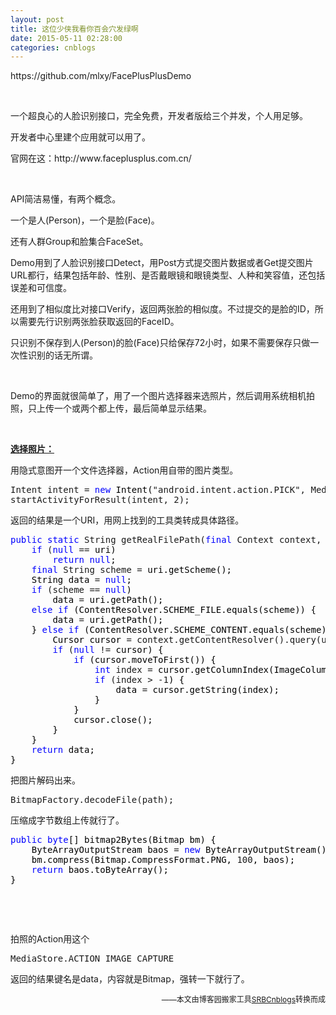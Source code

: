 ```yaml
---
layout: post
title: 这位少侠我看你百会穴发绿啊
date: 2015-05-11 02:28:00
categories: cnblogs
---
```


<p>https://github.com/mlxy/FacePlusPlusDemo</p>
<p>&nbsp;</p>
<p>一个超良心的人脸识别接口，完全免费，开发者版给三个并发，个人用足够。</p>
<p>开发者中心里建个应用就可以用了。</p>
<p>官网在这：http://www.faceplusplus.com.cn/</p>
<p>&nbsp;</p>
<p>API简洁易懂，有两个概念。</p>
<p>一个是人(Person)，一个是脸(Face)。</p>
<p>还有人群Group和脸集合FaceSet。</p>
<p>Demo用到了人脸识别接口Detect，用Post方式提交图片数据或者Get提交图片URL都行，结果包括年龄、性别、是否戴眼镜和眼镜类型、人种和笑容值，还包括误差和可信度。</p>
<p>还用到了相似度比对接口Verify，返回两张脸的相似度。不过提交的是脸的ID，所以需要先行识别两张脸获取返回的FaceID。</p>
<p>只识别不保存到人(Person)的脸(Face)只给保存72小时，如果不需要保存只做一次性识别的话无所谓。</p>
<p>&nbsp;</p>
<p>Demo的界面就很简单了，用了一个图片选择器来选照片，然后调用系统相机拍照，只上传一个或两个都上传，最后简单显示结果。</p>
<p>&nbsp;</p>
<p><span style="text-decoration: underline;"><strong>选择照片：</strong></span></p>
<p>用隐式意图开一个文件选择器，Action用自带的图片类型。</p>
<div class="cnblogs_code">
<pre>Intent intent = <span style="color: #0000ff;">new</span><span style="color: #000000;"> Intent(</span>"android.intent.action.PICK", MediaStore.Images.Media.EXTERNAL_CONTENT_URI<span>);<br /></span><span>startActivityForResult(intent, </span>2);</pre>
</div>
<p>返回的结果是一个URI，用网上找到的工具类转成具体路径。</p>
<div class="cnblogs_code">
<pre><span style="color: #0000ff;">public</span> <span style="color: #0000ff;">static</span> String getRealFilePath(<span style="color: #0000ff;">final</span> Context context, <span style="color: #0000ff;">final</span><span style="color: #000000;"> Uri uri) {
    </span><span style="color: #0000ff;">if</span> (<span style="color: #0000ff;">null</span> ==<span style="color: #000000;"> uri)
        </span><span style="color: #0000ff;">return</span> <span style="color: #0000ff;">null</span><span style="color: #000000;">;
    </span><span style="color: #0000ff;">final</span> String scheme =<span style="color: #000000;"> uri.getScheme();
    String data </span>= <span style="color: #0000ff;">null</span><span style="color: #000000;">;
    </span><span style="color: #0000ff;">if</span> (scheme == <span style="color: #0000ff;">null</span><span style="color: #000000;">)
        data </span>=<span style="color: #000000;"> uri.getPath();
    </span><span style="color: #0000ff;">else</span> <span style="color: #0000ff;">if</span><span style="color: #000000;"> (ContentResolver.SCHEME_FILE.equals(scheme)) {
        data </span>=<span style="color: #000000;"> uri.getPath();
    } </span><span style="color: #0000ff;">else</span> <span style="color: #0000ff;">if</span><span style="color: #000000;"> (ContentResolver.SCHEME_CONTENT.equals(scheme)) {
        Cursor cursor </span>= context.getContentResolver().query(uri, <span style="color: #0000ff;">new</span> String[] { ImageColumns.DATA }, <span style="color: #0000ff;">null</span>, <span style="color: #0000ff;">null</span>, <span style="color: #0000ff;">null</span><span style="color: #000000;">);
        </span><span style="color: #0000ff;">if</span> (<span style="color: #0000ff;">null</span> !=<span style="color: #000000;"> cursor) {
            </span><span style="color: #0000ff;">if</span><span style="color: #000000;"> (cursor.moveToFirst()) {
                </span><span style="color: #0000ff;">int</span> index =<span style="color: #000000;"> cursor.getColumnIndex(ImageColumns.DATA);
                </span><span style="color: #0000ff;">if</span> (index &gt; -1<span style="color: #000000;">) {
                    data </span>=<span style="color: #000000;"> cursor.getString(index);
                }
            }
            cursor.close();
        }
    }
    </span><span style="color: #0000ff;">return</span><span style="color: #000000;"> data;
}</span></pre>
</div>
<p>把图片解码出来。</p>
<div class="cnblogs_code">
<pre>BitmapFactory.decodeFile(path);</pre>
</div>
<p>压缩成字节数组上传就行了。</p>
<div class="cnblogs_code">
<pre><span style="color: #0000ff;">public</span> <span style="color: #0000ff;">byte</span><span style="color: #000000;">[] bitmap2Bytes(Bitmap bm) {
    ByteArrayOutputStream baos </span>= <span style="color: #0000ff;">new</span><span style="color: #000000;"> ByteArrayOutputStream();
    bm.compress(Bitmap.CompressFormat.PNG, </span>100<span style="color: #000000;">, baos);
    </span><span style="color: #0000ff;">return</span><span style="color: #000000;"> baos.toByteArray();
}</span></pre>
</div>
<p>&nbsp;</p>
<p>&nbsp;</p>
<p>拍照的Action用这个</p>
<div class="cnblogs_code">
<pre>MediaStore.ACTION_IMAGE_CAPTURE</pre>
</div>
<p>返回的结果键名是data，内容就是Bitmap，强转一下就行了。</p>

<p align=right><span style="font-size: 12px">——本文由博客园搬家工具<a href="https://github.com/mlxy/SRBCnblogs">SRBCnblogs</a>转换而成</span></p>